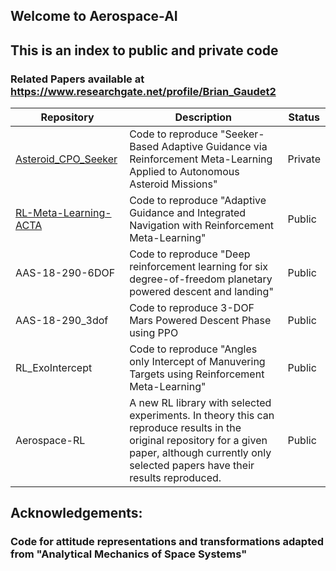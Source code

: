## Welcome to Aerospace-AI

## This is an index to public and private code

### Related Papers available at https://www.researchgate.net/profile/Brian_Gaudet2

Repository | Description | Status
------------ | ------------- | -------------
[Asteroid_CPO_Seeker](https://github.com/Aerospace-AI/Asteroid_CPO_seeker) | Code to reproduce "Seeker-Based Adaptive Guidance via Reinforcement Meta-Learning Applied to Autonomous Asteroid Missions" | Private
[RL-Meta-Learning-ACTA](../RL-Meta-Learning-ACTA) | Code to reproduce "Adaptive Guidance and Integrated Navigation with Reinforcement Meta-Learning" | Public
AAS-18-290-6DOF | Code to reproduce "Deep reinforcement learning for six degree-of-freedom planetary powered descent and landing" | Public
AAS-18-290_3dof | Code to reproduce 3-DOF Mars Powered Descent Phase using PPO | Public
RL_ExoIntercept | Code to reproduce "Angles only Intercept of Manuvering Targets using Reinforcement Meta-Learning" | Public
Aerospace-RL | A new RL library with selected experiments. In theory this can reproduce results in the original repository for a given paper, although currently only selected papers have their results reproduced. | Public

## Acknowledgements:
### Code for attitude representations and transformations adapted from "Analytical Mechanics of Space Systems"
### 


